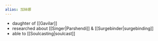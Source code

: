```yaml
---
alias: 加絲娜
---
```


- daughter of [[Gavilar]]
- researched about [[Singer|Parshendi]] & [[Surgebinder|surgebinding]]
- able to [[Soulcasting|soulcast]]